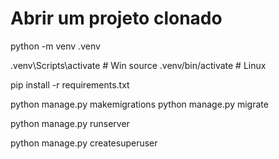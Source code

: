 # Abrir um projeto clonado

python -m venv .venv


.venv\Scripts\activate       # Win
source .venv/bin/activate    # Linux

pip install -r requirements.txt

python manage.py makemigrations
python manage.py migrate

python manage.py runserver

python manage.py createsuperuser